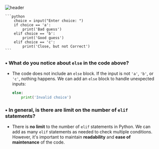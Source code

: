 ![header](https://capsule-render.vercel.app/api?type=waving&height=300&color=gradient&customColorList=25&text=Chained%20Conditionals&fontSize=61&animation=twinkling)

    ```python
        choice = input("Enter choice: ")
        if choice == 'a':
            print('Bad guess')
        elif choice == 'b':
            print('Good guess')
        elif choice == 'c':
            print('Close, but not Correct')
    ```

### • What do you notice about `else` in the code above?

- The code does not include an `else` block. If the input is not `'a'`, `'b'`, or `'c'`, nothing happens. We can add an `else` block to handle unexpected inputs:

  ```python
  else:
      print('Invalid choice')
  ```

### • In general, is there are limit on the number of `elif` statements?

- There is **no limit** to the number of `elif` statements in Python. We can add as many `elif` statements as needed to check multiple conditions. However, it's important to maintain **readability** and **ease of maintenance** of the code.
